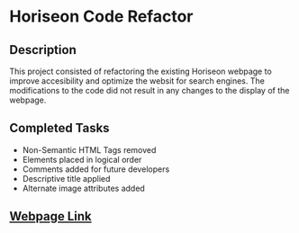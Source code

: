 # Horiseon Code Refactor 

## Description

This project consisted of refactoring the existing Horiseon webpage to improve accesibility and optimize the websit for search engines. The modifications to the code did not result in any changes to the display of the webpage. 

## Completed Tasks

* Non-Semantic HTML Tags removed
* Elements placed in logical order
* Comments added for future developers
* Descriptive title applied
* Alternate image attributes added

## [Webpage Link](https://chancesupcoe.github.io/horiseon-code-refactor/) 
